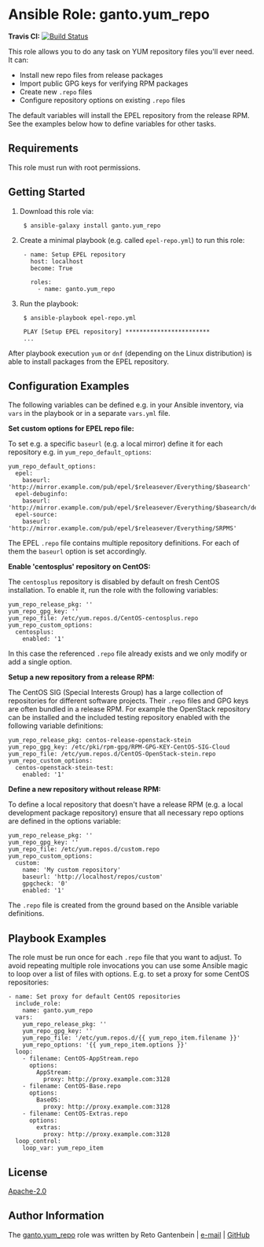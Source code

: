 Ansible Role: ganto.yum_repo
============================

**Travis CI:** [![Build Status](https://travis-ci.org/ganto/ansible-yum_repo.svg?branch=master)](https://travis-ci.org/ganto/ansible-yum_repo)

This role allows you to do any task on YUM repository files you'll ever need. It can:

- Install new repo files from release packages
- Import public GPG keys for verifying RPM packages
- Create new `.repo` files
- Configure repository options on existing `.repo` files

The default variables will install the EPEL repository from the release RPM. See the examples below how to define variables for other tasks.


Requirements
------------

This role must run with root permissions.


Getting Started
---------------

1. Download this role via:

        $ ansible-galaxy install ganto.yum_repo

2. Create a minimal playbook (e.g. called `epel-repo.yml`) to run this role:

        - name: Setup EPEL repository
          host: localhost
          become: True

          roles:
            - name: ganto.yum_repo

3. Run the playbook:

        $ ansible-playbook epel-repo.yml

        PLAY [Setup EPEL repository] ************************
        ...


After playbook execution `yum` or `dnf` (depending on the Linux distribution) is able to install packages from the EPEL repository.


Configuration Examples
----------------------

The following variables can be defined e.g. in your Ansible inventory, via `vars` in the playbook or in a separate `vars.yml` file.

**Set custom options for EPEL repo file:**

To set e.g. a specific `baseurl` (e.g. a local mirror) define it for each repository e.g. in `yum_repo_default_options`:

    yum_repo_default_options:
      epel:
        baseurl: 'http://mirror.example.com/pub/epel/$releasever/Everything/$basearch'
      epel-debuginfo:
        baseurl: 'http://mirror.example.com/pub/epel/$releasever/Everything/$basearch/debug'
      epel-source:
        baseurl: 'http://mirror.example.com/pub/epel/$releasever/Everything/SRPMS'

The EPEL `.repo` file contains multiple repository definitions. For each of them the `baseurl` option is set accordingly.


**Enable 'centosplus' repository on CentOS:**

The `centosplus` repository is disabled by default on fresh CentOS installation. To enable it, run the role with the following variables:

    yum_repo_release_pkg: ''
    yum_repo_gpg_key: ''
    yum_repo_file: /etc/yum.repos.d/CentOS-centosplus.repo
    yum_repo_custom_options:
      centosplus:
        enabled: '1'

In this case the referenced `.repo` file already exists and we only modify or add a single option.


**Setup a new repository from a release RPM:**

The CentOS SIG (Special Interests Group) has a large collection of repositories for different software projects. Their `.repo` files and GPG keys are often bundled in a release RPM. For example the OpenStack repository can be installed and the included testing repository enabled with the following variable definitions:

    yum_repo_release_pkg: centos-release-openstack-stein
    yum_repo_gpg_key: /etc/pki/rpm-gpg/RPM-GPG-KEY-CentOS-SIG-Cloud
    yum_repo_file: /etc/yum.repos.d/CentOS-OpenStack-stein.repo
    yum_repo_custom_options:
      centos-openstack-stein-test:
        enabled: '1'


**Define a new repository without release RPM:**

To define a local repository that doesn't have a release RPM (e.g. a local development package repository) ensure that all necessary repo options are defined in the options variable:

    yum_repo_release_pkg: ''
    yum_repo_gpg_key: ''
    yum_repo_file: /etc/yum.repos.d/custom.repo
    yum_repo_custom_options:
      custom:
        name: 'My custom repository'
        baseurl: 'http://localhost/repos/custom'
        gpgcheck: '0'
        enabled: '1'

The `.repo` file is created from the ground based on the Ansible variable definitions.


Playbook Examples
-----------------

The role must be run once for each `.repo` file that you want to adjust. To avoid repeating multiple role invocations you can use some Ansible magic to loop over a list of files with options. E.g. to set a proxy for some CentOS repositories:

    - name: Set proxy for default CentOS repositories
      include_role:
        name: ganto.yum_repo
      vars:
        yum_repo_release_pkg: ''
        yum_repo_gpg_key: ''
        yum_repo_file: '/etc/yum.repos.d/{{ yum_repo_item.filename }}'
        yum_repo_options: '{{ yum_repo_item.options }}'
      loop:
        - filename: CentOS-AppStream.repo
          options:
            AppStream:
              proxy: http://proxy.example.com:3128
        - filename: CentOS-Base.repo
          options:
            BaseOS:
              proxy: http://proxy.example.com:3128
        - filename: CentOS-Extras.repo
          options:
            extras:
              proxy: http://proxy.example.com:3128
      loop_control:
        loop_var: yum_repo_item


License
-------

[Apache-2.0](https://tldrlegal.com/license/apache-license-2.0-(apache-2.0))


Author Information
------------------

The [ganto.yum_repo](https://galaxy.ansible.com/ganto/yum_repo) role was written by Reto Gantenbein | [e-mail](mailto:reto.gantenbein@linuxmonk.ch) | [GitHub](https://github.com/ganto)
